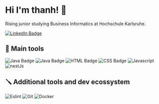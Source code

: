 <h1> Hi I'm thanh! 👋
</h1>
<p>
  Rising junior studying Business Informatics at Hochschule Karlsruhe.
</p>

<p>
 <a href="https://www.linkedin.com/in/xuanthanhtran/" target="_blank" rel="noreferrer"><img src="https://img.shields.io/badge/LinkedIn-0077B5?style=for-the-badge&logo=linkedin&logoColor=white" alt="LinkedIn Badge"></a> 
</p>

## 🧰 Main tools
<p>
  <img src="https://img.shields.io/badge/Java-ED8B00?style=for-the-badge&logo=openjdk&logoColor=white" alt="Java Badge">
  <img src="https://img.shields.io/badge/Spring%20Boot-6DB33F?style=for-the-badge&logo=springboot&logoColor=white" alt="Java Badge">
  <img src="https://img.shields.io/badge/html5-%23E34F26.svg?style=for-the-badge&logo=html5&logoColor=white" alt="HTML Badge">
  <img src="https://img.shields.io/badge/css3-%231572B6.svg?style=for-the-badge&logo=css3&logoColor=white" alt="CSS Badge">
  <img src="https://img.shields.io/badge/javascript-000?style=for-the-badge&logo=javascript&logoColor=333333&color=F7E018" alt="Javascript">
  <img src="https://img.shields.io/badge/nestjs-E0234E?style=for-the-badge&logo=nestjs&logoColor=white" alt="nestJs">
</p>

## 🪛 Additional tools and dev ecossystem

![Eslint](https://img.shields.io/badge/eslint%20-%23000000.svg?&style=for-the-badge&logo=eslint&logoColor=white&color=4B32C3)
![Git](https://img.shields.io/badge/git-%23F05033.svg?style=for-the-badge&logo=git&logoColor=white)
![Docker](https://img.shields.io/badge/Docker-2496ED?style=for-the-badge&logo=docker&logoColor=white)
<!--
**thanhxt/thanhxt** is a ✨ _special_ ✨ repository because its `README.md` (this file) appears on your GitHub profile.

Here are some ideas to get you started:

- 🔭 I’m currently working on ...
- 🌱 I’m currently learning ...
- 👯 I’m looking to collaborate on ...
- 🤔 I’m looking for help with ...
- 💬 Ask me about ...
- 📫 How to reach me: ...
- 😄 Pronouns: ...
- ⚡ Fun fact: ...
-->
